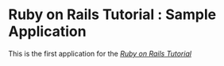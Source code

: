 # Ruby on Rails Tutorial : Sample Application

This is the first application for the
[*Ruby on Rails Tutorial* ](
http://railsutrial.jp/)

